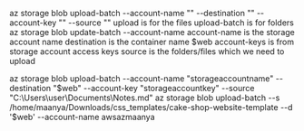 az storage blob upload-batch --account-name "" --destination "" --account-key "" --source ""
upload is for the files
upload-batch is for folders
az storage blob update-batch --account-name 
account-name is the storage account name
destination is the container name $web
account-keys is from storage account access keys
source is the folders/files which we need to upload


az storage blob upload-batch --account-name "storageaccountname" --destination "$web" --account-key "storageaccountkey" --source "C:\Users\user\Documents\Notes.md"
az storage blob upload-batch --s /home/maanya/Downloads/css_templates/cake-shop-website-template --d '$web' --account-name awsazmaanya